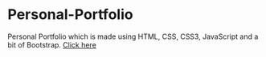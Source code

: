 # Personal-Portfolio
Personal Portfolio which is made using HTML, CSS, CSS3,  JavaScript  and a bit of Bootstrap.
[Click here](http://127.0.0.1:5500/#contact)
